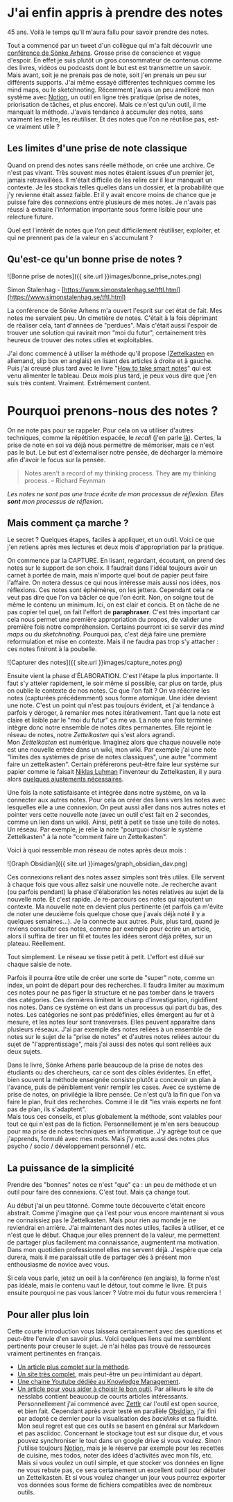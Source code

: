 # J'ai enfin appris à prendre des notes

45 ans. Voilà le temps qu'il m'aura fallu pour savoir prendre des notes. 

Tout a commencé par un tweet d'un collègue qui m'a fait découvrir une [conférence de Sönke Arhens](https://www.youtube.com/watch?v=nPOI4f7yCag). Grosse prise de conscience et vague d'espoir. En effet je suis plutôt un gros consommateur de contenus comme des livres, vidéos ou podcasts dont le but est est transmettre un savoir. Mais avant, soit je ne prenais pas de note, soit j'en prenais un peu sur différents supports. J'ai même essayé différentes techniques comme les mind maps, ou le sketchnoting. Récemment j'avais un peu amélioré mon système avec [Notion](http://notion.so), un outil en ligne très pratique (prise de notes, priorisation de tâches, et plus encore). Mais ce n'est qu'un outil, il me manquait la méthode. J'avais tendance à accumuler des notes, sans vraiment les relire, les réutiliser. Et des notes que l'on ne réutilise pas, est-ce vraiment utile ? 

## Les limites d'une prise de note classique

Quand on prend des notes sans réelle méthode, on crée une archive. Ce n'est pas vivant. Très souvent mes notes étaient issues d'un premier jet, jamais retravaillées. Il m'était difficile de les relire car il leur manquait un contexte. Je les stockais telles quelles dans un dossier, et la probabilité que j'y revienne était assez faible. Et il y avait encore moins de chance que je puisse faire des connexions entre plusieurs de mes notes. Je n'avais pas réussi à extraire l'information importante sous forme lisible pour une relecture future. 

Quel est l'intérêt de notes que l'on peut difficilement réutiliser, exploiter, et qui ne prennent pas de la valeur en s'accumulant ? 

## Qu'est-ce qu'un bonne prise de notes ?

![Bonne prise de notes]({{ site.url }}images/bonne_prise_notes.png)

Simon Stalenhag - [https://www.simonstalenhag.se/tftl.html](https://www.simonstalenhag.se/tftl.html)

La conférence de Sönke Arhens m'a ouvert l'esprit sur cet état de fait. Mes notes me servaient peu. Un cimetière de notes. C'était à la fois déprimant de réaliser cela, tant d'années de "perdues". Mais c'était aussi l'espoir de trouver une solution qui ravirait mon "moi du futur", certainement très heureux de trouver des notes utiles et exploitables. 

J'ai donc commencé à utiliser la méthode qu'il propose ([Zettelkasten](https://en.wikipedia.org/wiki/Zettelkasten) en allemand, slip box en anglais) en lisant des articles à droite et à gauche. Puis j'ai creusé plus tard avec le livre "[How to take smart notes](https://takesmartnotes.com/#book)" qui est venu alimenter le tableau. Deux mois plus tard, je peux vous dire que j'en suis très content. Vraiment. Extrêmement content. 

# Pourquoi prenons-nous des notes ?

On ne note pas pour se rappeler. Pour cela on va utiliser d'autres techniques, comme la répétition espacée, le *recall* (j'en parle [là](http://fego.github.io/2020/09/27/Apprendre-%C3%A0-apprendre.html)). Certes, la prise de note en soi va déjà nous permettre de mémoriser, mais ce n'est pas le but. Le but est d'externaliser notre pensée, de décharger la mémoire afin d'avoir le focus sur la pensée. 

> Notes aren't a record of my thinking process. They **are** my thinking process.
– Richard Feynman

*Les notes ne sont pas une trace écrite de mon processus de réflexion. Elles **sont** mon processus de réflexion.*

## Mais comment ça marche ?

Le secret ? Quelques étapes, faciles à appliquer, et un outil. Voici ce que j'en retiens après mes lectures et deux mois d'appropriation par la pratique. 

On commence par la CAPTURE. En lisant, regardant, écoutant, on prend des notes sur le support de son choix. Il faudrait dans l'idéal toujours avoir un carnet à portée de main, mais n'importe quel bout de papier peut faire l'affaire. On notera dessus ce qui nous intéresse mais aussi nos idées, nos réflexions. Ces notes sont éphémères, on les jettera. Cependant cela ne veut pas dire que l'on va bâcler ce que l'on écrit. Non, on soigne tout de même le contenu un minimum. Ici, on est clair et concis. Et on tâche de ne pas copier tel quel, on fait l'effort de **paraphraser**. C'est très important car cela nous permet une première appropriation du propos, de valider une première fois notre compréhension. 
Certains pourront ici se servir des *mind maps* ou du *sketchnoting*. Pourquoi pas, c'est déjà faire une première reformulation et mise en contexte. Mais il ne faudra pas trop s'y attacher : ces notes finiront à la poubelle. 

![Capturer des notes]({{ site.url }}images/capture_notes.png)

Ensuite vient la phase d'ÉLABORATION. C'est l'étape la plus importante. Il faut s'y atteler rapidement, le soir même si possible, car plus on tarde, plus on oublie le contexte de nos notes. Ce que l'on fait ? On va réécrire les notes (capturées précédemment) sous forme atomique. Une idée devient une note. C'est un point qui n'est pas toujours évident, et j'ai tendance à parfois y déroger, à remanier mes notes itérativement. Tant que la note est claire et lisible par le "moi du futur" ça me va. La note une fois terminée intègre donc notre ensemble de notes dites permanentes. Elle rejoint le réseau de notes, notre *Zettelkasten* qui s'est alors agrandi.  
Mon *Zettelkasten* est numérique. Imaginez alors que chaque nouvelle note est une nouvelle entrée dans un wiki, mon wiki. Par exemple j'ai une note "limites des systèmes de prise de notes classiques", une autre "comment faire un zettelkasten".  Certain préférerons peut-être faire leur système sur papier comme le faisait [Niklas Luhman](https://fr.wikipedia.org/wiki/Niklas_Luhmann) l'inventeur du Zettelkasten, il y aura alors [quelques ajustements nécessaires](https://www.lesswrong.com/posts/NfdHG6oHBJ8Qxc26s/the-zettelkasten-method-1).

Une fois la note satisfaisante et intégrée dans notre système, on va la connecter aux autres notes. Pour cela on créer des liens vers les notes avec lesquelles elle a une connexion. On peut aussi aller dans nos autres notes et pointer vers cette nouvelle note (avec un outil c'est fait en 2 secondes, comme un lien dans un wiki). Ainsi, petit à petit se tisse une toile de notes. Un réseau. Par exemple, je relie la note "pourquoi choisir le système Zettelkasten" à la note "comment faire un Zettelkasten". 

Voici à quoi ressemble mon réseau de notes après deux mois : 

![Graph Obsidian]({{ site.url }}images/graph_obsidian_dav.png)

Ces connexions reliant des notes assez simples sont très utiles. Elle servent à chaque fois que vous allez saisir une nouvelle note. Je recherche avant (ou parfois pendant) la phase d'élaboration les notes relatives au sujet de la nouvelle note. Et c'est rapide. Je re-parcours ces notes qui rajoutent un contexte. Ma nouvelle note en devient plus pertinente (et parfois ça m'évite de noter une deuxième fois quelque chose que j'avais déjà noté il y a quelques semaines...). Je la connecte aux autres. Puis, plus tard, quand je reviens consulter ces notes, comme par exemple pour écrire un article, alors il suffira de tirer un fil et toutes les idées seront déjà prêtes, sur un plateau. Réellement. 

Tout simplement. Le réseau se tisse petit à petit. L'effort est dilué sur chaque saisie de note. 

Parfois il pourra être utile de créer une sorte de "super" note, comme un index, un point de départ pour des recherches. Il faudra limiter au maximum ces notes pour ne pas figer la structure et ne pas tomber dans le travers des catégories. Ces dernières limitent le champ d'investigation, rigidifient nos notes. Dans ce système on est dans un processus qui part du bas, des notes. Les catégories ne sont pas prédéfinies, elles émergent au fur et à mesure, et les notes leur sont transverses. Elles peuvent apparaître dans plusieurs réseaux. J'ai par exemple des notes reliées à un ensemble de notes sur le sujet de la "prise de notes" et d'autres notes reliées autour du sujet de "l'apprentissage", mais j'ai aussi des notes qui sont reliées aux deux sujets. 

Dans le livre, Sönke Arhens parle beaucoup de la prise de notes des étudiants ou des chercheurs, car ce sont des cibles évidentes. En effet, bien souvent la méthode enseignée consiste plutôt a concevoir un plan à l'avance, puis de péniblement venir remplir les cases. Avec ce système de prise de notes, on privilégie la libre pensée. Ce n'est qu'à la fin que l'on va faire le plan, fruit des recherches. Comme il le dit "les vrais experts ne font pas de plan, ils s'adaptent".  
Mais tous ces conseils, et plus globalement la méthode, sont valables pour tout ce qui n'est pas de la fiction. Personnellement je m'en sers beaucoup pour ma prise de notes techniques en informatique. J'y agrège tout ce que j'apprends, formulé avec mes mots. Mais j'y mets aussi des notes plus psycho / socio / développement personnel / etc. 

## La puissance de la simplicité

Prendre des "bonnes" notes ce n'est "que" ça : un peu de méthode et un outil pour faire des connexions. C'est tout. Mais ça change tout. 

Au début j'ai un peu tâtonné. Comme toute découverte c'était encore abstrait. Comme j'imagine que ça l'est pour vous encore maintenant si vous ne connaissiez pas le Zettelkasten. Mais pour rien au monde je ne reviendrai en arrière. J'ai maintenant des notes utiles, faciles à utiliser, et ce n'est que le début. Chaque jour elles prennent de la valeur, me permettent de partager plus facilement ma connaissance, augmentent ma motivation. Dans mon quotidien professionnel elles me servent déjà. J'espère que cela durera, mais il me paraissait utile de partager dès à présent mon enthousiasme de novice avec vous. 

Si cela vous parle, jetez un oeil à la conférence (en anglais), la forme n'est pas idéale, mais le contenu vaut le détour, tout comme le livre. Et puis ensuite pourquoi ne pas vous lancer ? Votre moi du futur vous remerciera ! 

## Pour aller plus loin

Cette courte introduction vous laissera certainement avec des questions et peut-être l'envie d'en savoir plus. 
Voici quelques liens qui me semblent pertinents pour creuser le sujet. 
Je n'ai hélas pas trouvé de ressources vraiment pertinentes en français.

* [Un article plus complet sur la méthode](https://leananki.com/zettelkasten-method-smart-notes/). 
* [Un site très complet](https://zettelkasten.de/), mais peut-être un peu intimidant au départ. 
* [Une chaine Youtube dédiée au Knowledge Management](https://www.youtube.com/channel/UC85D7ERwhke7wVqskV_DZUA). 
* [Un article pour vous aider à choisir le bon outil](https://nesslabs.com/how-to-choose-the-right-note-taking-app#more-9889). Par ailleurs le site de nesslabs contient beaucoup de courts articles intéressants. Personnellement j'ai commencé avec [Zettlr](https://www.zettlr.com/) car l'outil est open source, et bien fait. Cependant après avoir testé en parallèle [Obsidian](https://obsidian.md/), j'ai fini par adopté ce dernier pour la visualisation des *backlinks* et sa fluidité. Mon seul regret est que ces outils se basent en général sur Markdown et pas asciidoc. Concernant le stockage tout est sur disque dur, et vous pouvez synchroniser le tout dans un google drive si vous voulez. Sinon j'utilise toujours [Notion](https://www.notion.so/Start-here-6c279d3e7e92400d93672bbdd7da1f8a), mais je le réserve par exemple pour les recettes de cuisine, mes todos, noter des idées d'activités avec mon fils, etc. Mais si vous voulez un outil simple, et que stocker vos données en ligne ne vous rebute pas, ce sera certainement un  excellent outil pour débuter un Zettelkasten. Et si vous voulez changer un jour vous pourrez exporter vos données sous forme de fichiers compatibles avec de nombreux outils.